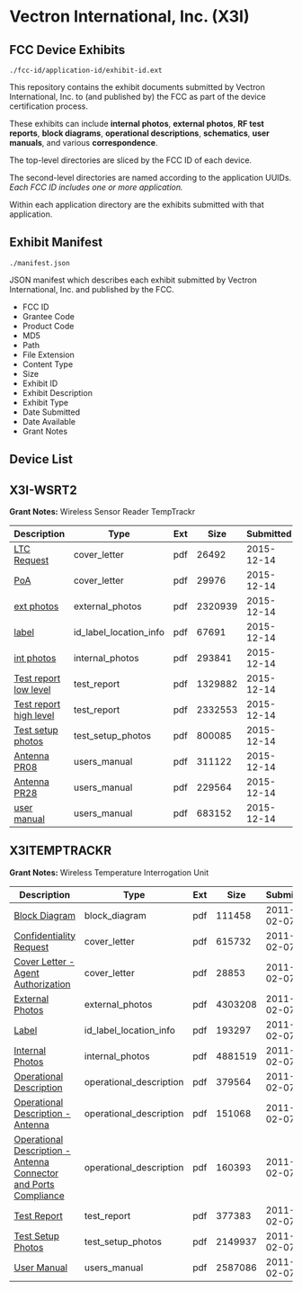 # Vectron International, Inc. (X3I)
## FCC Device Exhibits

```
./fcc-id/application-id/exhibit-id.ext
```

This repository contains the exhibit documents submitted by Vectron International, Inc. to (and published by) the FCC as part of the device certification process.

These exhibits can include **internal photos**, **external photos**, **RF test reports**, **block diagrams**, **operational descriptions**, **schematics**, **user manuals**, and various **correspondence**.

The top-level directories are sliced by the FCC ID of each device.

The second-level directories are named according to the application UUIDs. *Each FCC ID includes one or more application.*

Within each application directory are the exhibits submitted with that application. 

## Exhibit Manifest

```
./manifest.json
```

JSON manifest which describes each exhibit submitted by Vectron International, Inc. and published by the FCC.

- FCC ID
- Grantee Code
- Product Code
- MD5
- Path
- File Extension
- Content Type
- Size
- Exhibit ID
- Exhibit Description
- Exhibit Type
- Date Submitted
- Date Available
- Grant Notes

## Device List
## X3I-WSRT2
**Grant Notes:** Wireless Sensor Reader TempTrackr

| Description | Type | Ext | Size | Submitted | Available |
| ----------- | ---- | --- | ---- | --------- | --------- |
| [LTC Request](X3I-WSRT2/9ae67c6134b59993fff4107bc9517f91/2840953.pdf) | cover_letter | pdf | 26492 | 2015-12-14 | 2015-12-14 |
| [PoA](X3I-WSRT2/9ae67c6134b59993fff4107bc9517f91/2840958.pdf) | cover_letter | pdf | 29976 | 2015-12-14 | 2015-12-14 |
| [ext photos](X3I-WSRT2/9ae67c6134b59993fff4107bc9517f91/2840955.pdf) | external_photos | pdf | 2320939 | 2015-12-14 | 2015-12-14 |
| [label](X3I-WSRT2/9ae67c6134b59993fff4107bc9517f91/2840954.pdf) | id_label_location_info | pdf | 67691 | 2015-12-14 | 2015-12-14 |
| [int photos](X3I-WSRT2/9ae67c6134b59993fff4107bc9517f91/2840956.pdf) | internal_photos | pdf | 293841 | 2015-12-14 | 2015-12-14 |
| [Test report low level](X3I-WSRT2/9ae67c6134b59993fff4107bc9517f91/2840959.pdf) | test_report | pdf | 1329882 | 2015-12-14 | 2015-12-14 |
| [Test report high level](X3I-WSRT2/9ae67c6134b59993fff4107bc9517f91/2840960.pdf) | test_report | pdf | 2332553 | 2015-12-14 | 2015-12-14 |
| [Test setup photos](X3I-WSRT2/9ae67c6134b59993fff4107bc9517f91/2840957.pdf) | test_setup_photos | pdf | 800085 | 2015-12-14 | 2015-12-14 |
| [Antenna PR08](X3I-WSRT2/9ae67c6134b59993fff4107bc9517f91/2840951.pdf) | users_manual | pdf | 311122 | 2015-12-14 | 2015-12-14 |
| [Antenna PR28](X3I-WSRT2/9ae67c6134b59993fff4107bc9517f91/2840952.pdf) | users_manual | pdf | 229564 | 2015-12-14 | 2015-12-14 |
| [user manual](X3I-WSRT2/9ae67c6134b59993fff4107bc9517f91/2840961.pdf) | users_manual | pdf | 683152 | 2015-12-14 | 2015-12-14 |
## X3ITEMPTRACKR
**Grant Notes:** Wireless Temperature Interrogation Unit

| Description | Type | Ext | Size | Submitted | Available |
| ----------- | ---- | --- | ---- | --------- | --------- |
| [Block Diagram](X3ITEMPTRACKR/d01fe9cd50d579d867a8cd601a5a9187/1414010.pdf) | block_diagram | pdf | 111458 | 2011-02-07 | 2011-02-07 |
| [Confidentiality Request](X3ITEMPTRACKR/d01fe9cd50d579d867a8cd601a5a9187/1414021.pdf) | cover_letter | pdf | 615732 | 2011-02-07 | 2011-02-07 |
| [Cover Letter - Agent Authorization](X3ITEMPTRACKR/d01fe9cd50d579d867a8cd601a5a9187/1414022.pdf) | cover_letter | pdf | 28853 | 2011-02-07 | 2011-02-07 |
| [External Photos](X3ITEMPTRACKR/d01fe9cd50d579d867a8cd601a5a9187/1414011.pdf) | external_photos | pdf | 4303208 | 2011-02-07 | 2011-02-07 |
| [Label](X3ITEMPTRACKR/d01fe9cd50d579d867a8cd601a5a9187/1414012.pdf) | id_label_location_info | pdf | 193297 | 2011-02-07 | 2011-02-07 |
| [Internal Photos](X3ITEMPTRACKR/d01fe9cd50d579d867a8cd601a5a9187/1414013.pdf) | internal_photos | pdf | 4881519 | 2011-02-07 | 2011-02-07 |
| [Operational Description](X3ITEMPTRACKR/d01fe9cd50d579d867a8cd601a5a9187/1414014.pdf) | operational_description | pdf | 379564 | 2011-02-07 | 2011-02-07 |
| [Operational Description - Antenna](X3ITEMPTRACKR/d01fe9cd50d579d867a8cd601a5a9187/1414015.pdf) | operational_description | pdf | 151068 | 2011-02-07 | 2011-02-07 |
| [Operational Description - Antenna Connector and Ports Compliance](X3ITEMPTRACKR/d01fe9cd50d579d867a8cd601a5a9187/1414016.pdf) | operational_description | pdf | 160393 | 2011-02-07 | 2011-02-07 |
| [Test Report](X3ITEMPTRACKR/d01fe9cd50d579d867a8cd601a5a9187/1414018.pdf) | test_report | pdf | 377383 | 2011-02-07 | 2011-02-07 |
| [Test Setup Photos](X3ITEMPTRACKR/d01fe9cd50d579d867a8cd601a5a9187/1414019.pdf) | test_setup_photos | pdf | 2149937 | 2011-02-07 | 2011-02-07 |
| [User Manual](X3ITEMPTRACKR/d01fe9cd50d579d867a8cd601a5a9187/1414020.pdf) | users_manual | pdf | 2587086 | 2011-02-07 | 2011-02-07 |
